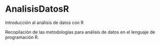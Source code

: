 # AnalisisDatosR
Introducción al análisis de datos con R

Recopilación de las metodologías para análisis de datos en el lenguaje de programación R.

